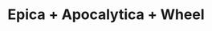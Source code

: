 ---
layout: post
category: concert
title: Epica + Apocalytica + Wheel
artists: 
- Epica
- Apocalytica
- Wheel
place: 
- Le Zénith de Paris
country: France
city: Paris
---